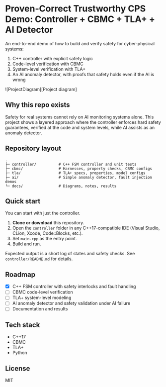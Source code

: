 # Proven-Correct Trustworthy CPS Demo: Controller + CBMC + TLA+ + AI Detector

An end-to-end demo of how to build and verify safety for cyber-physical systems:
1. C++ controller with explicit safety logic
2. Code-level verification with CBMC
3. System-level verification with TLA+
4. An AI anomaly detector, with proofs that safety holds even if the AI is wrong

![ProjectDiagram][Project diagram]

## Why this repo exists
Safety for real systems cannot rely on AI monitoring systems alone. This project shows a layered approach where the controller enforces hard safety guarantees, verified at the code and system levels, while AI assists as an anomaly detector.

## Repository layout
```
.
├─ controller/          # C++ FSM controller and unit tests
├─ cbmc/                # Harnesses, property checks, CBMC configs
├─ tla/                 # TLA+ specs, properties, model configs
├─ ai/                  # Simple anomaly detector, fault injection demos
└─ docs/                # Diagrams, notes, results
```

## Quick start
You can start with just the controller.

1. **Clone or download** this repository.
2. Open the `controller` folder in any C++17-compatible IDE (Visual Studio, CLion, Xcode, Code::Blocks, etc.).
3. Set `main.cpp` as the entry point.
4. Build and run.

Expected output is a short log of states and safety checks. See `controller/README.md` for details.

## Roadmap
- [x] C++ FSM controller with safety interlocks and fault handling
- [ ] CBMC code-level verification
- [ ] TLA+ system-level modeling
- [ ] AI anomaly detector and safety validation under AI failure
- [ ] Documentation and results

## Tech stack
- C++17
- CBMC
- TLA+
- Python

## License
MIT
